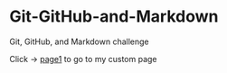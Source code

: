 # Git-GitHub-and-Markdown
Git, GitHub, and Markdown challenge
<br>
<!br>

Click -> [page1](/page1.md) to go to my custom page 
